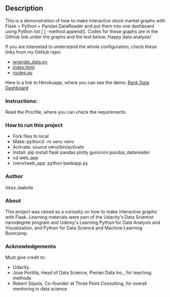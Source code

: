 ## Description


This is a demonstration of how to make interactive stock market graphs with Flask + Python + Pandas DataReader 
and put them into one dashboard using Python list [ ] -method append(). 
Codes for these graphs are in the GitHub link under the graphs and the text below. Happy data analysis!

If you are interested to understand the whole configuration, check these links from my GitHub repo: 

- [wrangle_data.py](https://github.com/VesaJ/bank-data-dashboard/blob/master/wrangling_scripts/wrangle_data.py)
- [index.html](https://github.com/VesaJ/bank-data-dashboard/blob/master/bankapp/templates/index.html)
- [routes.py](https://github.com/VesaJ/bank-data-dashboard/blob/master/bankapp/routes.py)

Here is a link to Herokuapp, where you can see the demo:
[Bank Data Dashboard](https://bank-data-demo.herokuapp.com)

### Instructions:
Read the Procfile, where you can check the requirements.

### How to run this project

- Fork files to local
- Make: python3 -m venv venv
- Activate: source venv/bin/activate
- Install: pip install flask pandas plotly gunicorn pandas_datareader
- cd web_app
- (venv)web_app: python bankapp.py 

### Author

Vesa Jaakola

### About
This project was raised as a curiosity on how to make interactive graphs with Flask. Learning materials were part of the Udacity's Data Scientist nanodegree program and Udemy's Learning Python for Data Analysis and Visualization, and Python for Data Science and Machine Learning Bootcamp.



### Acknowledgements
Must give credit to: 
- Udacity 
- Jose Portilla, Head of Data Science, Pierian Data Inc., for teaching methods
- Robert Siipola, Co-founder at Three Point Consulting, for overall mentoring in data science


